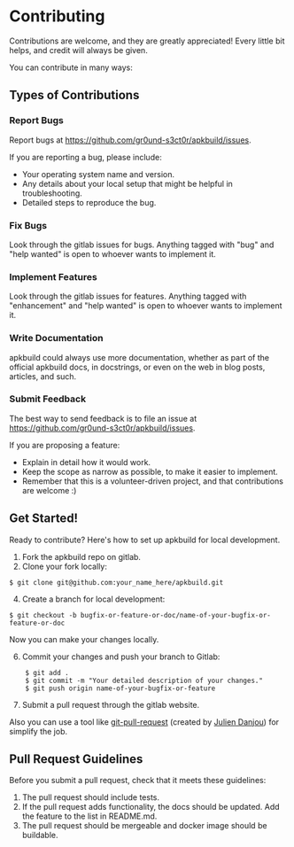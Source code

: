 # Contributing

Contributions are welcome, and they are greatly appreciated! Every
little bit helps, and credit will always be given.

You can contribute in many ways:

## Types of Contributions

### Report Bugs

Report bugs at https://github.com/gr0und-s3ct0r/apkbuild/issues.

If you are reporting a bug, please include:

* Your operating system name and version.
* Any details about your local setup that might be helpful in troubleshooting.
* Detailed steps to reproduce the bug.

### Fix Bugs

Look through the gitlab issues for bugs. Anything tagged with "bug"
and "help wanted" is open to whoever wants to implement it.

### Implement Features

Look through the gitlab issues for features. Anything tagged with "enhancement"
and "help wanted" is open to whoever wants to implement it.

### Write Documentation

apkbuild could always use more documentation, whether as part of the
official apkbuild docs, in docstrings, or even on the web in blog posts,
articles, and such.

### Submit Feedback

The best way to send feedback is to file an issue at https://github.com/gr0und-s3ct0r/apkbuild/issues.

If you are proposing a feature:

* Explain in detail how it would work.
* Keep the scope as narrow as possible, to make it easier to implement.
* Remember that this is a volunteer-driven project, and that contributions
  are welcome :)

## Get Started!

Ready to contribute? Here's how to set up apkbuild for local development.

1. Fork the apkbuild repo on gitlab.
2. Clone your fork locally:
```shell
$ git clone git@github.com:your_name_here/apkbuild.git
```

4. Create a branch for local development:
```shell
$ git checkout -b bugfix-or-feature-or-doc/name-of-your-bugfix-or-feature-or-doc
```

   Now you can make your changes locally.

6. Commit your changes and push your branch to Gitlab:
```shell
    $ git add .
    $ git commit -m "Your detailed description of your changes."
    $ git push origin name-of-your-bugfix-or-feature
```

7. Submit a pull request through the gitlab website.

Also you can use a tool like [git-pull-request](https://github.com/jd/git-pull-request) 
(created by [Julien Danjou](https://julien.danjou.info/blog/2017/git-pull-request-command-line-tool)) for simplify the job.

## Pull Request Guidelines

Before you submit a pull request, check that it meets these guidelines:

1. The pull request should include tests.
2. If the pull request adds functionality, the docs should be updated. Add the
   feature to the list in README.md.
3. The pull request should be mergeable and docker image should be buildable.
